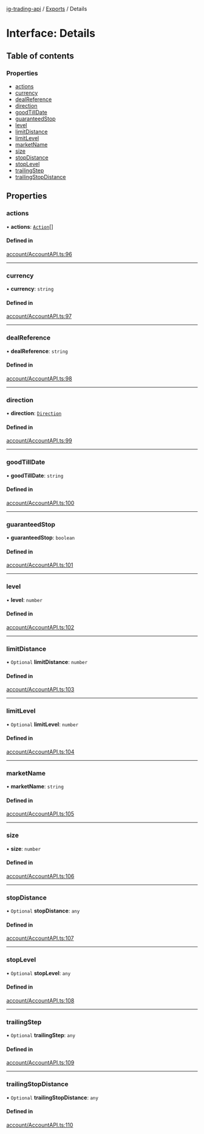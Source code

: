 [ig-trading-api](../README.md) / [Exports](../modules.md) / Details

# Interface: Details

## Table of contents

### Properties

- [actions](Details.md#actions)
- [currency](Details.md#currency)
- [dealReference](Details.md#dealreference)
- [direction](Details.md#direction)
- [goodTillDate](Details.md#goodtilldate)
- [guaranteedStop](Details.md#guaranteedstop)
- [level](Details.md#level)
- [limitDistance](Details.md#limitdistance)
- [limitLevel](Details.md#limitlevel)
- [marketName](Details.md#marketname)
- [size](Details.md#size)
- [stopDistance](Details.md#stopdistance)
- [stopLevel](Details.md#stoplevel)
- [trailingStep](Details.md#trailingstep)
- [trailingStopDistance](Details.md#trailingstopdistance)

## Properties

### actions

• **actions**: [`Action`](Action.md)[]

#### Defined in

[account/AccountAPI.ts:96](https://github.com/bennycode/ig-trading-api/blob/c7d6810/src/account/AccountAPI.ts#L96)

---

### currency

• **currency**: `string`

#### Defined in

[account/AccountAPI.ts:97](https://github.com/bennycode/ig-trading-api/blob/c7d6810/src/account/AccountAPI.ts#L97)

---

### dealReference

• **dealReference**: `string`

#### Defined in

[account/AccountAPI.ts:98](https://github.com/bennycode/ig-trading-api/blob/c7d6810/src/account/AccountAPI.ts#L98)

---

### direction

• **direction**: [`Direction`](../enums/Direction.md)

#### Defined in

[account/AccountAPI.ts:99](https://github.com/bennycode/ig-trading-api/blob/c7d6810/src/account/AccountAPI.ts#L99)

---

### goodTillDate

• **goodTillDate**: `string`

#### Defined in

[account/AccountAPI.ts:100](https://github.com/bennycode/ig-trading-api/blob/c7d6810/src/account/AccountAPI.ts#L100)

---

### guaranteedStop

• **guaranteedStop**: `boolean`

#### Defined in

[account/AccountAPI.ts:101](https://github.com/bennycode/ig-trading-api/blob/c7d6810/src/account/AccountAPI.ts#L101)

---

### level

• **level**: `number`

#### Defined in

[account/AccountAPI.ts:102](https://github.com/bennycode/ig-trading-api/blob/c7d6810/src/account/AccountAPI.ts#L102)

---

### limitDistance

• `Optional` **limitDistance**: `number`

#### Defined in

[account/AccountAPI.ts:103](https://github.com/bennycode/ig-trading-api/blob/c7d6810/src/account/AccountAPI.ts#L103)

---

### limitLevel

• `Optional` **limitLevel**: `number`

#### Defined in

[account/AccountAPI.ts:104](https://github.com/bennycode/ig-trading-api/blob/c7d6810/src/account/AccountAPI.ts#L104)

---

### marketName

• **marketName**: `string`

#### Defined in

[account/AccountAPI.ts:105](https://github.com/bennycode/ig-trading-api/blob/c7d6810/src/account/AccountAPI.ts#L105)

---

### size

• **size**: `number`

#### Defined in

[account/AccountAPI.ts:106](https://github.com/bennycode/ig-trading-api/blob/c7d6810/src/account/AccountAPI.ts#L106)

---

### stopDistance

• `Optional` **stopDistance**: `any`

#### Defined in

[account/AccountAPI.ts:107](https://github.com/bennycode/ig-trading-api/blob/c7d6810/src/account/AccountAPI.ts#L107)

---

### stopLevel

• `Optional` **stopLevel**: `any`

#### Defined in

[account/AccountAPI.ts:108](https://github.com/bennycode/ig-trading-api/blob/c7d6810/src/account/AccountAPI.ts#L108)

---

### trailingStep

• `Optional` **trailingStep**: `any`

#### Defined in

[account/AccountAPI.ts:109](https://github.com/bennycode/ig-trading-api/blob/c7d6810/src/account/AccountAPI.ts#L109)

---

### trailingStopDistance

• `Optional` **trailingStopDistance**: `any`

#### Defined in

[account/AccountAPI.ts:110](https://github.com/bennycode/ig-trading-api/blob/c7d6810/src/account/AccountAPI.ts#L110)
